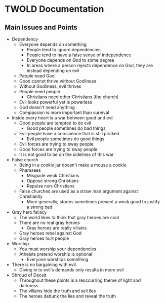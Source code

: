 # TWOLD Documentation



## Main Issues and Points

- Dependency
  - Everyone depends on something
    - People tend to ignore dependencies
    - People tend to have a false sense of independence
    - Everyone depends on God to some degree
    - In areas where a person rejects dependence on God, they are instead depending on evil
  - People need God
  - Good cannot thrive without Godliness
  - Without Godliness, evil thrives
  - People need people
    - Christians need other Christians (the church)
  - Evil looks powerful yet is powerless
  - God doesn't need anything
  - Compassion is more important than survival
- Inside every heart is a war between good and evil
  - Good people are tempted to do evil
    - Good people sometimes do bad things
  - Evil people have a conscience that is still pricked
    - Evil people sometimes do good things
  - Evil forces are trying to sway people
  - Good forces are trying to sway people
  - It is not good to be on the sidelines of this war
- False church
  - Being in a cookie jar doesn't make a mouse a cookie
  - Pharasees
    - Misguide weak Christians
    - Oppose strong Christians
    - Repulse non-Christians
  - False churches are used as a straw man argument against Christianity
    - More generally, stories sometimes present a weak good to justify a strong bad
- Gray hero fallacy
  - The world likes to think that gray heroes are cool
  - There are no real gray heroes
    - Gray heroes are really villains
  - Gray heroes rebel against God
  - Gray heroes hurt people
- Worship
  - You must worship your dependencies
  - Atheists pretend worship is optional
    - Everyone worships something
- There is no bargaining with evil
  - Giving in to evil's demands only results in more evil
- Shroud of Deceit
  - Throughout these points is a reoccurring theme of light and darkness
  - The villains hide the truth and sell lies
  - The heroes debunk the lies and reveal the truth

